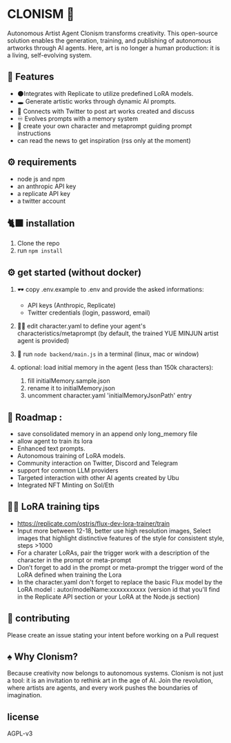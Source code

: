 # CLONISM 🏴


Autonomous Artist Agent
Clonism transforms creativity. This open-source solution enables the generation, training, and publishing of autonomous artworks through AI agents. Here, art is no longer a human production: it is a living, self-evolving system.

## 🐼 Features

- 🌑Integrates with Replicate to utilize predefined LoRA models.
- 🕳️ Generate artistic works through dynamic AI prompts.
- 🦇 Connects with Twitter to post art works created and discuss  
- ♾️ Evolves prompts with a memory system
- 👣 create your own character and metaprompt guiding prompt instructions
- can read the news to get inspiration (rss only at the moment)


## ⚙️ requirements

- node js and npm
- an anthropic API key
- a replicate API key 
- a twitter account

## 🐈‍⬛ installation 

1. Clone the repo
2. run `npm install`

## ⚙️ get started (without docker)

1. 🕶 copy .env.example to .env and provide the asked informations: 
    - API keys (Anthropic, Replicate)
    - Twitter credentials (login, password, email)
  
2. 🏴‍☠ edit character.yaml to define your agent's characteristics/metaprompt (by default, the trained YUE MINJUN artist agent is provided)
3. 🥷 run `node backend/main.js` in a terminal (linux, mac or window)
4. optional: load initial memory in the agent (less than 150k characters): 
    1. fill initialMemory.sample.json
    2. rename it to initialMemory.json
    3. uncomment character.yaml 'initialMemoryJsonPath' entry

## 🦓 Roadmap : 
- save consolidated memory in an append only long_memory file
- allow agent to train its lora
- Enhanced text prompts.
- Autonomous training of LoRA models.
- Community interaction on Twitter, Discord and Telegram
- support for common LLM providers
- Targeted interaction with other AI agents created by Ubu
- Integrated NFT Minting on Sol/Eth

## 🥷🏻 LoRA training tips
- https://replicate.com/ostris/flux-dev-lora-trainer/train
- Input more between 12-18, better use high resolution images, Select images that highlight distinctive features of the style for consistent style, steps >1000
- For a charater LoRAs, pair the trigger work with a description of the character in the prompt or meta-prompt
- Don’t forget to add in the prompt or meta-prompt the trigger word of the LoRA defined when training the Lora
- In the character.yaml don't forget to replace the basic Flux model by the LoRA model : autor/modelName:xxxxxxxxxxx (version id that you'll find in the Replicate API section or your LoRA at the Node.js section)

## 👾 contributing 

Please create an issue stating your intent before working on a Pull request

## ♠ Why Clonism?
Because creativity now belongs to autonomous systems. Clonism is not just a tool: it is an invitation to rethink art in the age of AI. Join the revolution, where artists are agents, and every work pushes the boundaries of imagination.

## license

AGPL-v3
